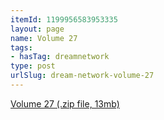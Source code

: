 ```yaml
---
itemId: 1199956583953335
layout: page
name: Volume 27
tags:
- hasTag: dreamnetwork
type: post
urlSlug: dream-network-volume-27
---
```

<a href="files/Volume_27.zip" download>Volume 27 (.zip file, 13mb)</a>